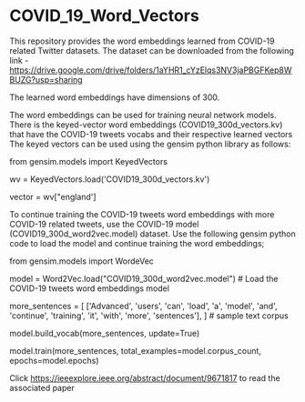 # COVID_19_Word_Vectors
This repository provides the word embeddings learned from COVID-19 related Twitter datasets.
The dataset can be downloaded from the following link - https://drive.google.com/drive/folders/1aYHR1_cYzElqs3NV3jaPBGFKep8WBUZG?usp=sharing

The learned word embeddings have dimensions of 300.

The word embeddings can be used for training neural network models. 
There is the keyed-vector word embeddings (COVID19_300d_vectors.kv) that have the COVID-19 tweets vocabs and their respective learned vectors
The keyed vectors can be used using the gensim python library as follows:

from gensim.models import KeyedVectors

wv = KeyedVectors.load('COVID19_300d_vectors.kv')

vector = wv["england']

To continue training the COVID-19 tweets word embeddings with more COVID-19 related tweets, use the COVID-19 model (COVID19_300d_word2vec.model) dataset.
Use the following gensim python code to load the model and continue training the word embeddings;

from gensim.models import WordeVec

model = Word2Vec.load("COVID19_300d_word2vec.model") # Load the COVID-19 tweets word embeddings model

more_sentences = [
    ['Advanced', 'users', 'can', 'load', 'a', 'model',
     'and', 'continue', 'training', 'it', 'with', 'more', 'sentences'],
] # sample text corpus

model.build_vocab(more_sentences, update=True)

model.train(more_sentences, total_examples=model.corpus_count, epochs=model.epochs)

Click https://ieeexplore.ieee.org/abstract/document/9671817 to read the associated paper
